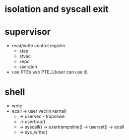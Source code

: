 # isolation and syscall exit

# supervisor
* read/write control register
  * stap
  * stvec
  * sepc
  * sscratch
* use PTEs w/o PTE_U(user can use it)
  
# shell
* write
* ecall -> user vec(in kernal)
  * -> uservec - trapoliwe
  * -> usertrap()
  * -> syscall() -> usertrampoline() -> userset() -> ecall
  * -> sys_write()


